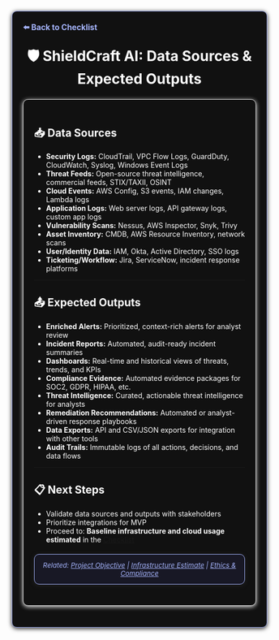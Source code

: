 <section style="border:1px solid #a5b4fc; border-radius:10px; margin:1.5em 0; box-shadow:0 2px 8px #222; padding:1.5em; background:#111; color:#fff;">
<div style="margin-bottom:1.5em;">
  <a href="./checklist.md" style="color:#a5b4fc; font-weight:bold; text-decoration:none; font-size:1.1em;">⬅️ Back to Checklist</a>
</div>
<h1 align="center" style="margin-top:0; font-size:2em;">🛡️ ShieldCraft AI: Data Sources & Expected Outputs</h1>

<section style="border:1px solid #e0e0e0; border-radius:10px; margin:1.5em 0; box-shadow:0 2px 8px #f0f0f0; padding:1.5em; background:#111; color:#fff;">

## 📥 Data Sources

*   **Security Logs:** CloudTrail, VPC Flow Logs, GuardDuty, CloudWatch, Syslog, Windows Event Logs
*   **Threat Feeds:** Open-source threat intelligence, commercial feeds, STIX/TAXII, OSINT
*   **Cloud Events:** AWS Config, S3 events, IAM changes, Lambda logs
*   **Application Logs:** Web server logs, API gateway logs, custom app logs
*   **Vulnerability Scans:** Nessus, AWS Inspector, Snyk, Trivy
*   **Asset Inventory:** CMDB, AWS Resource Inventory, network scans
*   **User/Identity Data:** IAM, Okta, Active Directory, SSO logs
*   **Ticketing/Workflow:** Jira, ServiceNow, incident response platforms

***

## 📤 Expected Outputs

*   **Enriched Alerts:** Prioritized, context-rich alerts for analyst review
*   **Incident Reports:** Automated, audit-ready incident summaries
*   **Dashboards:** Real-time and historical views of threats, trends, and KPIs
*   **Compliance Evidence:** Automated evidence packages for SOC2, GDPR, HIPAA, etc.
*   **Threat Intelligence:** Curated, actionable threat intelligence for analysts
*   **Remediation Recommendations:** Automated or analyst-driven response playbooks
*   **Data Exports:** API and CSV/JSON exports for integration with other tools
*   **Audit Trails:** Immutable logs of all actions, decisions, and data flows

***

## 📋 Next Steps

*   Validate data sources and outputs with stakeholders
*   Prioritize integrations for MVP
*   Proceed to: **Baseline infrastructure and cloud usage estimated** in the [Checklist](./checklist.md)

<section style="border:1px solid #a5b4fc; border-radius:10px; margin:1.5em 0; box-shadow:0 2px 8px #222; padding:1em; background:#181825; color:#a5b4fc; font-size:0.95em; text-align:center;">
  <em>Related: <a href="./project_objective.md" style="color:#a5b4fc;">Project Objective</a> | <a href="./infra_estimate.md" style="color:#a5b4fc;">Infrastructure Estimate</a> | <a href="./ethics_compliance.md" style="color:#a5b4fc;">Ethics & Compliance</a></em>
